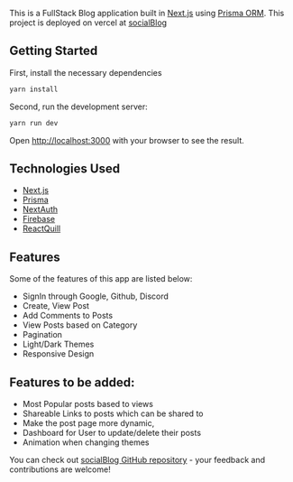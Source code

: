 This is a FullStack Blog application built in [Next.js](https://nextjs.org/) using [Prisma ORM](https://www.prisma.io/docs). 
This project is deployed on vercel at [socialBlog](https://socialblog-alpha.vercel.app)

## Getting Started

First, install the necessary dependencies

```bash
yarn install
```

Second, run the development server:

```bash
yarn run dev
```

Open [http://localhost:3000](http://localhost:3000) with your browser to see the result.

## Technologies Used

- [Next.js](https://nextjs.org/docs)
- [Prisma](https://www.prisma.io/docs)
- [NextAuth](https://authjs.dev/)
- [Firebase](https://firebase.google.com/)
- [ReactQuill](https://www.npmjs.com/package/react-quill)

## Features

Some of the features of this app are listed below:

- SignIn through Google, Github, Discord
- Create, View Post
- Add Comments to Posts
- View Posts based on Category
- Pagination
- Light/Dark Themes
- Responsive Design

## Features to be added:

- Most Popular posts based to views
- Shareable Links to posts which can be shared to 
- Make the post page more dynamic,
- Dashboard for User to update/delete their posts
- Animation when changing themes

You can check out [socialBlog GitHub repository](https://github.com/PoorvKumar/socialBlog-nextjs) - your feedback and contributions are welcome!

